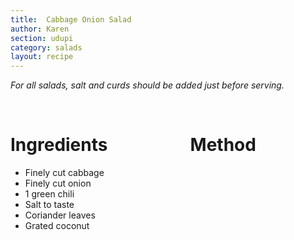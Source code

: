```yaml
---
title:  Cabbage Onion Salad
author: Karen
section: udupi
category: salads
layout: recipe
---
```

_For all salads, salt and curds should be added just before serving._


<br>
<div class='columns'> <div class='column is-one-third p-3' markdown='1'>

# Ingredients

* Finely cut cabbage
* Finely cut onion
* 1 green chili
* Salt to taste
* Coriander leaves
* Grated coconut



</div> <div class='column is-two-thirds p-3' markdown='1'>

# Method



</div> </div>